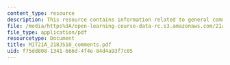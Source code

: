 ```yaml
---
content_type: resource
description: This resource contains information related to general comments on papers.
file: /media/https%3A/open-learning-course-data-rc.s3.amazonaws.com/21a-218j-identity-and-difference-spring-2010/f75dd8081341666d4f4e84d4a93f7c05_MIT21A_218JS10_comments.pdf
file_type: application/pdf
resourcetype: Document
title: MIT21A_218JS10_comments.pdf
uid: f75dd808-1341-666d-4f4e-84d4a93f7c05
---
```

